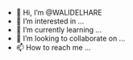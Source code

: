 - 👋 Hi, I’m @WALIDELHARE
- 👀 I’m interested in ...
- 🌱 I’m currently learning ...
- 💞️ I’m looking to collaborate on ...
- 📫 How to reach me ...

<!---
WALIDELHARE/WALIDELHARE is a ✨ special ✨ repository because its `README.md` (this file) appears on your GitHub profile.
You can click the Preview link to take a look at your changes.
--->
